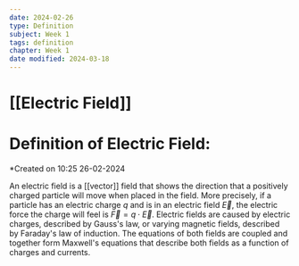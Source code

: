 ```yaml
---
date: 2024-02-26
type: Definition
subject: Week 1
tags: definition
chapter: Week 1
date modified: 2024-03-18
---
```


# [[Electric Field]]

# Definition of Electric Field:
*Created on 10:25 26-02-2024

An electric field is a [[vector]] field that shows the direction that a positively charged particle will move when placed in the field. More precisely, if a particle has an electric charge $q$ and is in an electric field $\vec{E}$, the electric force the charge will feel is $\vec{F}=q \cdot \vec{E}$.
Electric fields are caused by electric charges, described by Gauss's law, or varying magnetic fields, described by Faraday's law of induction. The equations of both fields are coupled and together form Maxwell's equations that describe both fields as a function of charges and currents.
